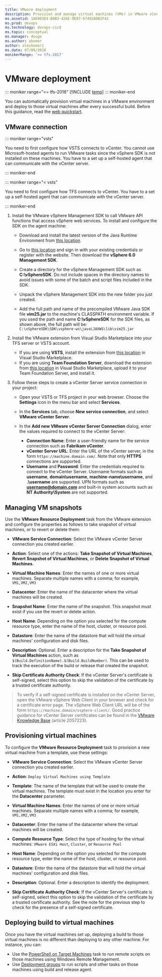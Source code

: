 ```yaml
---
title: VMware deployment
description: Provision and manage virtual machines (VMs) in VMware vCenter Server from Microsoft Release Management in VSTS or TFS
ms.assetid: 1A6903E4-B0B3-426E-9E07-67492ADB1F42
ms.prod: devops
ms.technology: devops-cicd
ms.topic: conceptual
ms.manager: douge
ms.author: ahomer
author: alexhomer1
ms.date: 07/09/2018
monikerRange: '>= tfs-2017'
---
```


# VMware deployment

::: moniker range="<= tfs-2018"
[!INCLUDE [temp](../_shared/concept-rename-note.md)]
::: moniker-end

You can automatically provision virtual machines in a VMware environment and deploy to those virtual machines after every successful build. Before this guidance, read the [web quickstart](../get-started-designer.md).

## VMware connection

::: moniker range="vsts"

You need to first configure how VSTS connects to vCenter. You cannot use Microsoft-hosted agents to run VMware tasks since the vSphere SDK is not installed on these machines. You have to a set up a self-hosted agent that can communicate with the vCenter server.

::: moniker-end

::: moniker range="< vsts"

You need to first configure how TFS connects to vCenter. You have to a set up a self-hosted agent that can communicate with the vCenter server.

::: moniker-end

1. Install the VMware vSphere Management 
SDK to call VMware API functions that access vSphere
web services. To install and configure the SDK on 
the agent machine:

   * Download and install the latest 
     version of the Java Runtime Environment from 
     [this location](http://aka.ms/downloadjre).

   * Go to [this location](http://aka.ms/vspheresdk)
     and sign in with your existing credentials or register
     with the website. Then download the **vSphere 6.0 
     Management SDK**.

   * Create a directory for the vSphere Management SDK
     such as **C:\vSphereSDK**. Do not include spaces in 
     the directory names to avoid issues with some of the
     batch and script files included in the SDK.

   * Unpack the vSphere Management SDK into the 
     new folder you just created.

   * Add the full path and name of the precompiled 
     VMware Java SDK file **vim25.jar** to the machine's 
     CLASSPATH environment variable. If you used the path and name
     **C:\vSphereSDK** for the SDK files, as shown above, the full
     path will be:  
     `C:\vSphereSDK\SDK\vsphere-ws\java\JAXWS\lib\vim25.jar`<p />

1. Install the VMware extension 
   from Visual Studio Marketplace into your TFS server or VSTS account.

   * If you are using **VSTS**, 
     install the extension from [this location](https://marketplace.visualstudio.com/items?itemName=ms-vscs-rm.vmwareapp)
     in Visual Studio Marketplace. 
   * If you are using **Team Foundation Server**, download 
     the extension from [this location](https://marketplace.visualstudio.com/items?itemName=ms-vscs-rm.vmwareapp)
     in Visual Studio Marketplace, upload it to your 
     Team Foundation Server, and install it.<p />

1. Follow these steps to create a vCenter Server service connection in your project:

   * Open your VSTS or TFS project in 
     your web browser. Choose the **Settings** icon in the menu bar and select **Services**.

   * In the **Services** tab, choose **New service connection**, and select **VMware vCenter Server**.

   * In the **Add new VMware vCenter Server Connection** 
     dialog, enter the values required to connect to the 
     vCenter Server:

     - **Connection Name**: Enter a user-friendly name 
       for the service connection such as **Fabrikam vCenter**.
     - **vCenter Server URL**: Enter the URL of the 
       vCenter server, in the form `https://machine.domain.com/`.
       Note that only **HTTPS** connections are supported.
     - **Username** and **Password**: Enter the credentials
       required to connect to the vCenter Server. 
       Username formats such as **username**, **domain\\username**,
       **machine-name\\username**, and **.\\username** are supported.
       UPN formats such as **username@domain.com** and built-in system 
       accounts such as **NT Authority\\System** are not supported.<p/>

## Managing VM snapshots

Use the **VMware Resource Deployment** task from the VMware extension and configure the properties as follows to take snapshot of virtual machines, or to revert or delete them:
   
   - **VMware Service Connection**: Select the VMware vCenter Server connection you created earlier.
   
   - **Action**: Select one of the actions: **Take Snapshot of Virtual Machines**, **Revert Snapshot of Virtual Machines**, or **Delete Snapshot of Virtual Machines**. 
   
   - **Virtual Machine Names**: Enter the names of one or more virtual machines. Separate multiple names with a comma; for example, `VM1,VM2,VM3`
   
   - **Datacenter**: Enter the name of the datacenter where the virtual machines will be created.
   
   - **Snapshot Name**: Enter the name of the snapshot. This snapshot must exist if you use the revert or delete action.
   
   - **Host Name**: Depending on the option you selected for the compute resource type, enter the name of the host, cluster, or resource pool.
   
   - **Datastore**: Enter the name of the datastore that will hold the virtual machines' configuration and disk files.
   
   - **Description**: Optional. Enter a description for the **Take Snapshot of Virtual Machines** action, such as `$(Build.DefinitionName).$(Build.BuildNumber)`. This can be used to track the execution of the build or release that created the snapshot.
   
   - **Skip Certificate Authority Check**: If the vCenter Server's certificate is self-signed, select this option to skip the validation of the certificate by a trusted certificate authority.<p />

   >To verify if a self-signed certificate is installed 
   on the vCenter Server, open the VMware vSphere Web 
   Client in your browser and check for a certificate
   error page. The vSphere Web Client URL will be 
   of the form `https://machine.domain/vsphere-client/`. 
   Good practice guidance for vCenter Server certificates 
   can be found in the [VMware Knowledge Base](http://aka.ms/vcentercertificate)
   (article 2057223).

## Provisioning virtual machines

To configure the **VMware Resource Deployment** task to provision a new virtual machine from a template, use these settings:

   - **VMware Service Connection**: Select the VMware vCenter Server connection you created earlier.
   
   - **Action**: `Deploy Virtual Machines using Template`
   
   - **Template**: The name of the template that will be used to create the virtual machines. The template must exist in the location you enter for the **Datacenter** parameter.
   
   - **Virtual Machine Names**: Enter the names of one or more virtual machines. Separate multiple names with a comma; for example, `VM1,VM2,VM3`
   
   - **Datacenter**: Enter the name of the datacenter where the virtual machines will be created.
   
   - **Compute Resource Type**: Select the type of hosting for the virtual machines: `VMware ESXi Host`, `Cluster`, or `Resource Pool`
   
   - **Host Name**: Depending on the option you selected for the compute resource type, enter the name of the host, cluster, or resource pool.
   
   - **Datastore**: Enter the name of the datastore that will hold the virtual machines' configuration and disk files.
   
   - **Description**: Optional. Enter a description to identify the deployment.
   
   - **Skip Certificate Authority Check**: If the vCenter Server's certificate is self-signed, select this option to skip the validation of the certificate by a trusted certificate authority. See the note for the previous step to check for the presence of a self-signed certificate.<p />

## Deploying build to virtual machines

Once you have the virtual machines set up, deploying a build to those virtual machines is no different than deploying to any other machine. For instance, you can:

* Use the [PowerShell on Target Machines](../tasks/deploy/powershell-on-target-machines.md) task to run remote scripts on those machines using Windows Remote Management.
* Use [Deployment groups](../release/deployment-groups/index.md) to run scripts and other tasks on those machines using build and release agent.

